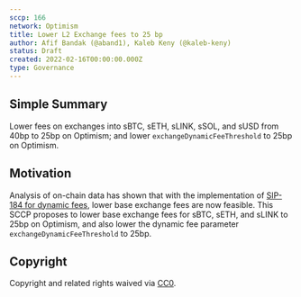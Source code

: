```yaml
---
sccp: 166
network: Optimism
title: Lower L2 Exchange fees to 25 bp
author: Afif Bandak (@aband1), Kaleb Keny (@kaleb-keny)
status: Draft
created: 2022-02-16T00:00:00.000Z
type: Governance
---
```


## Simple Summary

Lower fees on exchanges into sBTC, sETH, sLINK, sSOL, and sUSD from 40bp to 25bp on Optimism; and lower `exchangeDynamicFeeThreshold` to 25bp on Optimism. 

## Motivation

Analysis of on-chain data has shown that with the implementation of [SIP-184 for dynamic fees](https://sips.synthetix.io/sips/sip-184), lower base exchange fees are now feasible. 
This SCCP proposes to lower base exchange fees for sBTC, sETH, and sLINK to 25bp on Optimism, and also lower the dynamic fee parameter `exchangeDynamicFeeThreshold` to 25bp. 

## Copyright

Copyright and related rights waived via [CC0](https://creativecommons.org/publicdomain/zero/1.0/).
